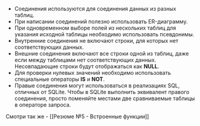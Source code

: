 
-  Соединения используются для соединения данных из разных таблиц.
-  При написании соединений полезно использовать ER-диаграмму.
-  При одновременном выборе полей из нескольких таблиц для указания исходной таблицы необходимо использовать псевдонимы.
-  Внутренние соединения не включают строки, для которых нет соответствующих данных.
- Внешние соединения включают все строки одной из таблиц, даже если между таблицами нет соответствующих данных. Несовпадающие строки будут отображаться как **NULL**.
-  Для проверки нулевых значений необходимо использовать специальные операторы **IS** и **NOT**.
-  Правые соединения могут использоваться в реализациях SQL, отличных от SQLite. Чтобы в SQLite выполнить эквивалент правого соединения, просто поменяйте местами две сравниваемые таблицы в операторе запроса.

Смотри так же - [[Резюме №5 - Встроенные функции]]
